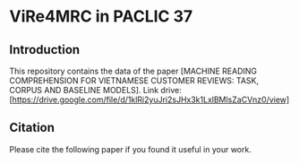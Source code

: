 # ViRe4MRC in PACLIC 37
## Introduction
This repository contains the data of the paper [MACHINE READING COMPREHENSION FOR VIETNAMESE CUSTOMER REVIEWS: TASK, CORPUS AND BASELINE MODELS]. 
Link drive: [https://drive.google.com/file/d/1klRi2yuJri2sJHx3k1LxlBMlsZaCVnz0/view]
## Citation
Please cite the following paper if you found it useful in your work.
